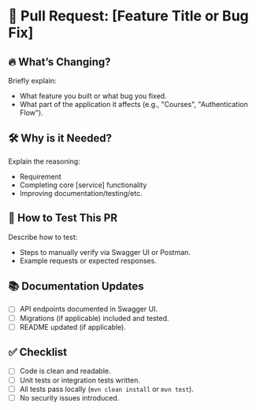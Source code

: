 # 🚀 Pull Request: [Feature Title or Bug Fix]

## 🔥 What’s Changing?
Briefly explain:
- What feature you built or what bug you fixed.
- What part of the application it affects (e.g., "Courses", "Authentication Flow").

## 🛠️ Why is it Needed?
Explain the reasoning:
- Requirement
- Completing core [service] functionality
- Improving documentation/testing/etc.

## 🔬 How to Test This PR
Describe how to test:
- Steps to manually verify via Swagger UI or Postman.
- Example requests or expected responses.

## 📚 Documentation Updates
- [ ] API endpoints documented in Swagger UI.
- [ ] Migrations (if applicable) included and tested.
- [ ] README updated (if applicable).

## ✅ Checklist
- [ ] Code is clean and readable.
- [ ] Unit tests or integration tests written.
- [ ] All tests pass locally (`mvn clean install` or `mvn test`).
- [ ] No security issues introduced.
